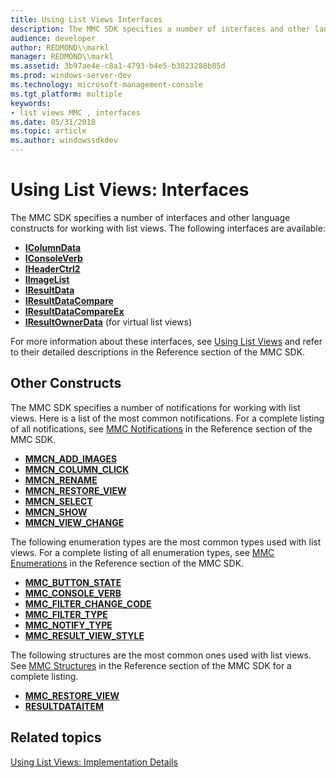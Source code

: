 ```yaml
---
title: Using List Views Interfaces
description: The MMC SDK specifies a number of interfaces and other language constructs for working with list views.
audience: developer
author: REDMOND\\markl
manager: REDMOND\\markl
ms.assetid: 3b97ae4e-c8a1-4793-b4e5-b3823288b85d
ms.prod: windows-server-dev
ms.technology: microsoft-management-console
ms.tgt_platform: multiple
keywords:
- list views MMC , interfaces
ms.date: 05/31/2018
ms.topic: article
ms.author: windowssdkdev
---
```


# Using List Views: Interfaces

The MMC SDK specifies a number of interfaces and other language constructs for working with list views. The following interfaces are available:

-   [**IColumnData**](icolumndata.md)
-   [**IConsoleVerb**](iconsoleverb.md)
-   [**IHeaderCtrl2**](iheaderctrl2.md)
-   [**IImageList**](iimagelist.md)
-   [**IResultData**](iresultdata.md)
-   [**IResultDataCompare**](iresultdatacompare.md)
-   [**IResultDataCompareEx**](iresultdatacompareex.md)
-   [**IResultOwnerData**](iresultownerdata.md) (for virtual list views)

For more information about these interfaces, see [Using List Views](using-list-views.md) and refer to their detailed descriptions in the Reference section of the MMC SDK.

## Other Constructs

The MMC SDK specifies a number of notifications for working with list views. Here is a list of the most common notifications. For a complete listing of all notifications, see [MMC Notifications](mmc-notifications.md) in the Reference section of the MMC SDK.

-   [**MMCN\_ADD\_IMAGES**](mmcn-add-images.md)
-   [**MMCN\_COLUMN\_CLICK**](mmcn-column-click.md)
-   [**MMCN\_RENAME**](mmcn-rename.md)
-   [**MMCN\_RESTORE\_VIEW**](mmcn-restore-view.md)
-   [**MMCN\_SELECT**](mmcn-select.md)
-   [**MMCN\_SHOW**](mmcn-show.md)
-   [**MMCN\_VIEW\_CHANGE**](mmcn-view-change.md)

The following enumeration types are the most common types used with list views. For a complete listing of all enumeration types, see [MMC Enumerations](mmc-enumerations.md) in the Reference section of the MMC SDK.

-   [**MMC\_BUTTON\_STATE**](mmc-button-state.md)
-   [**MMC\_CONSOLE\_VERB**](mmc-console-verb.md)
-   [**MMC\_FILTER\_CHANGE\_CODE**](mmc-filter-change-code.md)
-   [**MMC\_FILTER\_TYPE**](mmc-filter-type.md)
-   [**MMC\_NOTIFY\_TYPE**](mmc-notify-type.md)
-   [**MMC\_RESULT\_VIEW\_STYLE**](mmc-result-view-style.md)

The following structures are the most common ones used with list views. See [MMC Structures](console-structures.md) in the Reference section of the MMC SDK for a complete listing.

-   [**MMC\_RESTORE\_VIEW**](mmc-restore-view.md)
-   [**RESULTDATAITEM**](resultdataitem.md)

## Related topics

<dl> <dt>

[Using List Views: Implementation Details](using-list-views-implementation-details.md)
</dt> </dl>

 

 





